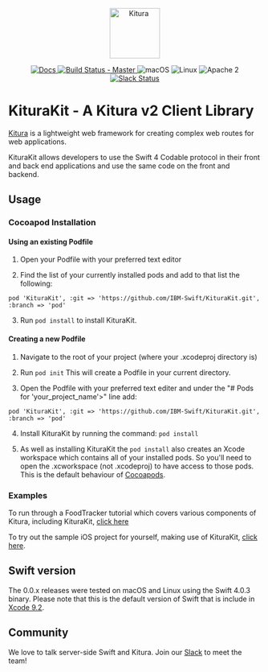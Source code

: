 

<p align="center">
    <a href="http://kitura.io/">
        <img src="https://raw.githubusercontent.com/IBM-Swift/Kitura/master/Sources/Kitura/resources/kitura-bird.svg?sanitize=true" height="100" alt="Kitura">
    </a>
</p>


<p align="center">
    <a href="http://www.kitura.io/">
    <img src="https://img.shields.io/badge/docs-kitura.io-1FBCE4.svg" alt="Docs">
    </a>
    <a href="https://travis-ci.org/IBM-Swift/KituraKit">
    <img src="https://travis-ci.org/IBM-Swift/KituraKit.svg?branch=master" alt="Build Status - Master">
    </a>
    <img src="https://img.shields.io/badge/os-macOS-green.svg?style=flat" alt="macOS">
    <img src="https://img.shields.io/badge/os-linux-green.svg?style=flat" alt="Linux">
    <img src="https://img.shields.io/badge/license-Apache2-blue.svg?style=flat" alt="Apache 2">
    <a href="http://swift-at-ibm-slack.mybluemix.net/">
    <img src="http://swift-at-ibm-slack.mybluemix.net/badge.svg" alt="Slack Status">
    </a>
</p>


# KituraKit -  A Kitura v2 Client Library

[Kitura](http://kitura.io) is a lightweight web framework for creating complex web routes for web applications.

KituraKit allows developers to use the Swift 4 Codable protocol in their front and back end applications and use the same code on the front and backend.

## Usage

### Cocoapod Installation

#### Using an existing Podfile

1. Open your Podfile with your preferred text editor

2. Find the list of your currently installed pods and add to that list the following:
```
pod 'KituraKit', :git => 'https://github.com/IBM-Swift/KituraKit.git', :branch => 'pod'
```
3. Run `pod install` to install KituraKit.

#### Creating a new Podfile

1. Navigate to the root of your project (where your .xcodeproj directory is)

2. Run `pod init`  This will create a Podfile in your current directory.

3. Open the Podfile with your preferred text editer and under the "# Pods for 'your_project_name'>" line add:
```
pod 'KituraKit', :git => 'https://github.com/IBM-Swift/KituraKit.git', :branch => 'pod'
```
4. Install KituraKit by running the command: `pod install`

5. As well as installing KituraKit the `pod install` also creates an Xcode workspace which contains all of your installed pods. So you'll need to open the .xcworkspace (not .xcodeproj) to have access to those pods. This is the default behaviour of [Cocoapods](https://guides.cocoapods.org/using/getting-started.html).

### Examples

To run through a FoodTracker tutorial which covers various components of Kitura, including KituraKit, [click here](https://github.com/IBM/FoodTrackerBackend)

To try out the sample iOS project for yourself, making use of KituraKit, [click here](https://github.com/IBM-Swift/iOSSampleKituraKit).

## Swift version
The 0.0.x releases were tested on macOS and Linux using the Swift 4.0.3 binary. Please note that this is the default version of Swift that is include in [Xcode 9.2](https://developer.apple.com/xcode/).

## Community

We love to talk server-side Swift and Kitura. Join our [Slack](http://swift-at-ibm-slack.mybluemix.net/) to meet the team!
